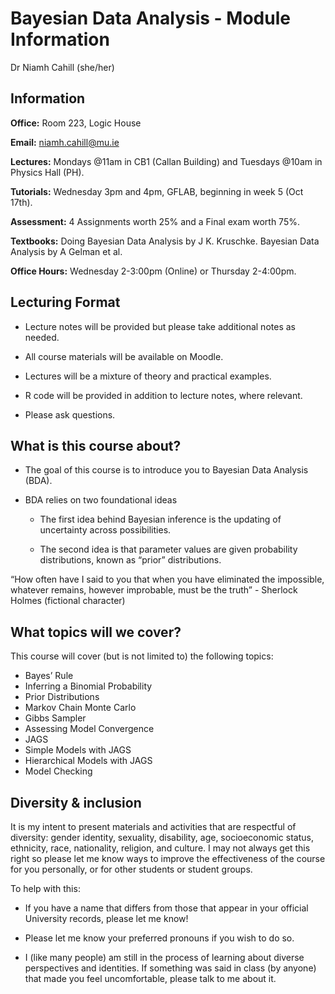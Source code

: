 Bayesian Data Analysis - Module Information
================
Dr Niamh Cahill (she/her)


## Information

**Office:** Room 223, Logic House

**Email:** <niamh.cahill@mu.ie>

**Lectures:** Mondays @11am in CB1 (Callan Building) and Tuesdays @10am
in Physics Hall (PH).

**Tutorials:** Wednesday 3pm and 4pm, GFLAB, beginning in week 5 (Oct
17th).

**Assessment:** 4 Assignments worth 25% and a Final exam worth 75%.

**Textbooks:** Doing Bayesian Data Analysis by J K. Kruschke. Bayesian
Data Analysis by A Gelman et al.

**Office Hours:** Wednesday 2-3:00pm (Online) or Thursday 2-4:00pm.

## Lecturing Format

-   Lecture notes will be provided but please take additional notes as
    needed.

-   All course materials will be available on Moodle.

-   Lectures will be a mixture of theory and practical examples.

-   R code will be provided in addition to lecture notes, where
    relevant.

-   Please ask questions.

## What is this course about?

-   The goal of this course is to introduce you to Bayesian Data
    Analysis (BDA).

-   BDA relies on two foundational ideas

    -   The first idea behind Bayesian inference is the updating of
        uncertainty across possibilities.

    -   The second idea is that parameter values are given probability
        distributions, known as “prior” distributions.

“How often have I said to you that when you have eliminated the
impossible, whatever remains, however improbable, must be the truth” -
Sherlock Holmes (fictional character)

## What topics will we cover?

This course will cover (but is not limited to) the following topics:

-   Bayes’ Rule
-   Inferring a Binomial Probability
-   Prior Distributions
-   Markov Chain Monte Carlo
-   Gibbs Sampler
-   Assessing Model Convergence
-   JAGS
-   Simple Models with JAGS
-   Hierarchical Models with JAGS
-   Model Checking

## Diversity & inclusion

It is my intent to present materials and activities that are respectful
of diversity: gender identity, sexuality, disability, age, socioeconomic
status, ethnicity, race, nationality, religion, and culture. I may not
always get this right so please let me know ways to improve the
effectiveness of the course for you personally, or for other students or
student groups.

To help with this:

-   If you have a name that differs from those that appear in your
    official University records, please let me know!

-   Please let me know your preferred pronouns if you wish to do so.

-   I (like many people) am still in the process of learning about
    diverse perspectives and identities. If something was said in class
    (by anyone) that made you feel uncomfortable, please talk to me
    about it.
